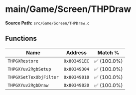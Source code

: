 # main/Game/Screen/THPDraw

**Source Path:** `src/Game/Screen/THPDraw.c`

## Functions

| Name | Address | Match % |
|------|---------|---------|
| `THPGXRestore` | `0x803491EC` | :white_check_mark: (100.0%) |
| `THPGXYuv2RgbSetup` | `0x80349304` | :white_check_mark: (100.0%) |
| `THPGXSetTexObjFilter` | `0x80349818` | :white_check_mark: (100.0%) |
| `THPGXYuv2RgbDraw` | `0x80349820` | :white_check_mark: (100.0%) |